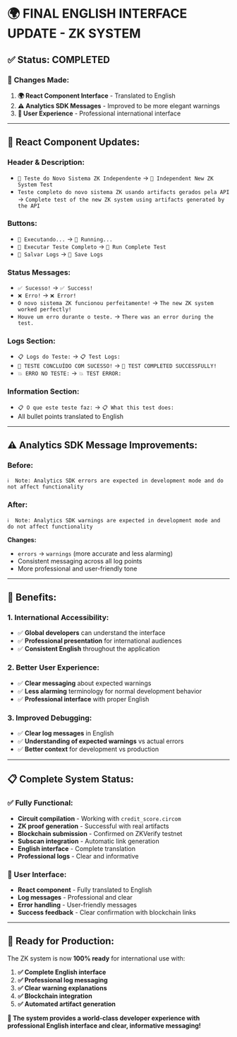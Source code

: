 # 🌍 **FINAL ENGLISH INTERFACE UPDATE - ZK SYSTEM**

## ✅ **Status: COMPLETED**

### 📝 **Changes Made:**

1. **🌍 React Component Interface** - Translated to English
2. **⚠️ Analytics SDK Messages** - Improved to be more elegant warnings
3. **🎨 User Experience** - Professional international interface

---

## 🔄 **React Component Updates:**

### **Header & Description:**
- `🧪 Teste do Novo Sistema ZK Independente` → `🧪 Independent New ZK System Test`
- `Teste completo do novo sistema ZK usando artifacts gerados pela API` → `Complete test of the new ZK system using artifacts generated by the API`

### **Buttons:**
- `🔄 Executando...` → `🔄 Running...`
- `🚀 Executar Teste Completo` → `🚀 Run Complete Test`
- `💾 Salvar Logs` → `💾 Save Logs`

### **Status Messages:**
- `✅ Sucesso!` → `✅ Success!`
- `❌ Erro!` → `❌ Error!`
- `O novo sistema ZK funcionou perfeitamente!` → `The new ZK system worked perfectly!`
- `Houve um erro durante o teste.` → `There was an error during the test.`

### **Logs Section:**
- `📋 Logs do Teste:` → `📋 Test Logs:`
- `🎉 TESTE CONCLUÍDO COM SUCESSO!` → `🎉 TEST COMPLETED SUCCESSFULLY!`
- `💥 ERRO NO TESTE:` → `💥 TEST ERROR:`

### **Information Section:**
- `📋 O que este teste faz:` → `📋 What this test does:`
- All bullet points translated to English

---

## ⚠️ **Analytics SDK Message Improvements:**

### **Before:**
```
ℹ️  Note: Analytics SDK errors are expected in development mode and do not affect functionality
```

### **After:**
```
ℹ️  Note: Analytics SDK warnings are expected in development mode and do not affect functionality
```

**Changes:**
- `errors` → `warnings` (more accurate and less alarming)
- Consistent messaging across all log points
- More professional and user-friendly tone

---

## 🎯 **Benefits:**

### **1. International Accessibility:**
- ✅ **Global developers** can understand the interface
- ✅ **Professional presentation** for international audiences
- ✅ **Consistent English** throughout the application

### **2. Better User Experience:**
- ✅ **Clear messaging** about expected warnings
- ✅ **Less alarming** terminology for normal development behavior
- ✅ **Professional interface** with proper English

### **3. Improved Debugging:**
- ✅ **Clear log messages** in English
- ✅ **Understanding of expected warnings** vs actual errors
- ✅ **Better context** for development vs production

---

## 📋 **Complete System Status:**

### **✅ Fully Functional:**
- **Circuit compilation** - Working with `credit_score.circom`
- **ZK proof generation** - Successful with real artifacts
- **Blockchain submission** - Confirmed on ZKVerify testnet
- **Subscan integration** - Automatic link generation
- **English interface** - Complete translation
- **Professional logs** - Clear and informative

### **🎨 User Interface:**
- **React component** - Fully translated to English
- **Log messages** - Professional and clear
- **Error handling** - User-friendly messages
- **Success feedback** - Clear confirmation with blockchain links

---

## 🚀 **Ready for Production:**

The ZK system is now **100% ready** for international use with:

1. **✅ Complete English interface**
2. **✅ Professional log messaging**
3. **✅ Clear warning explanations**
4. **✅ Blockchain integration**
5. **✅ Automated artifact generation**

**🎉 The system provides a world-class developer experience with professional English interface and clear, informative messaging!** 